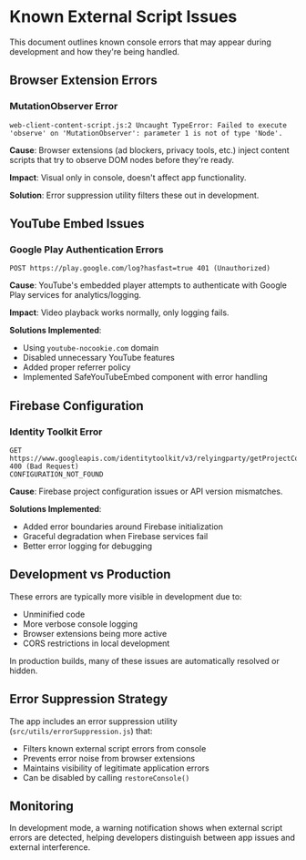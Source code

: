 # Known External Script Issues

This document outlines known console errors that may appear during development and how they're being handled.

## Browser Extension Errors

### MutationObserver Error
```
web-client-content-script.js:2 Uncaught TypeError: Failed to execute 'observe' on 'MutationObserver': parameter 1 is not of type 'Node'.
```

**Cause**: Browser extensions (ad blockers, privacy tools, etc.) inject content scripts that try to observe DOM nodes before they're ready.

**Impact**: Visual only in console, doesn't affect app functionality.

**Solution**: Error suppression utility filters these out in development.

## YouTube Embed Issues

### Google Play Authentication Errors
```
POST https://play.google.com/log?hasfast=true 401 (Unauthorized)
```

**Cause**: YouTube's embedded player attempts to authenticate with Google Play services for analytics/logging.

**Impact**: Video playback works normally, only logging fails.

**Solutions Implemented**:
- Using `youtube-nocookie.com` domain
- Disabled unnecessary YouTube features
- Added proper referrer policy
- Implemented SafeYouTubeEmbed component with error handling

## Firebase Configuration

### Identity Toolkit Error
```
GET https://www.googleapis.com/identitytoolkit/v3/relyingparty/getProjectConfig 400 (Bad Request)
CONFIGURATION_NOT_FOUND
```

**Cause**: Firebase project configuration issues or API version mismatches.

**Solutions Implemented**:
- Added error boundaries around Firebase initialization
- Graceful degradation when Firebase services fail
- Better error logging for debugging

## Development vs Production

These errors are typically more visible in development due to:
- Unminified code
- More verbose console logging
- Browser extensions being more active
- CORS restrictions in local development

In production builds, many of these issues are automatically resolved or hidden.

## Error Suppression Strategy

The app includes an error suppression utility (`src/utils/errorSuppression.js`) that:
- Filters known external script errors from console
- Prevents error noise from browser extensions
- Maintains visibility of legitimate application errors
- Can be disabled by calling `restoreConsole()`

## Monitoring

In development mode, a warning notification shows when external script errors are detected, helping developers distinguish between app issues and external interference.
